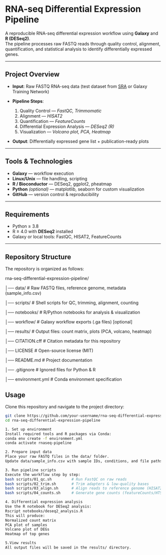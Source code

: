 # RNA-seq Differential Expression Pipeline

A reproducible RNA-seq differential expression workflow using **Galaxy** and **R (DESeq2)**.  
The pipeline processes raw FASTQ reads through quality control, alignment, quantification, and statistical analysis to identify differentially expressed genes.

---

##  Project Overview
- **Input**: Raw FASTQ RNA-seq data (test dataset from [SRA](https://www.ncbi.nlm.nih.gov/sra) or Galaxy Training Network)  
- **Pipeline Steps**:
  1. Quality Control — *FastQC, Trimmomatic*  
  2. Alignment — *HISAT2*  
  3. Quantification — *FeatureCounts*  
  4. Differential Expression Analysis — *DESeq2 (R)*  
  5. Visualization — *Volcano plot, PCA, Heatmap*  

- **Output**: Differentially expressed gene list + publication-ready plots  

---

## Tools & Technologies
- **Galaxy** — workflow execution  
- **Linux/Unix** — file handling, scripting  
- **R / Bioconductor** — DESeq2, ggplot2, pheatmap  
- **Python** *(optional)* — matplotlib, seaborn for custom visualization  
- **GitHub** — version control & reproducibility  

---


##  Requirements
- Python ≥ 3.8  
- R ≥ 4.0 with **DESeq2** installed  
- Galaxy or local tools: FastQC, HISAT2, FeatureCounts  

---
##  Repository Structure

The repository is organized as follows:

rna-seq-differential-expression-pipeline/

│── data/ # Raw FASTQ files, reference genome, metadata (sample_info.csv)

│── scripts/ # Shell scripts for QC, trimming, alignment, counting

│── notebooks/ # R/Python notebooks for analysis & visualization

│── workflow/ # Galaxy workflow exports (.ga files) [optional]

│── results/ # Output files: count matrix, plots (PCA, volcano, heatmap)

│── CITATION.cff # Citation metadata for this repository

│── LICENSE # Open-source license (MIT)

│── README.md # Project documentation

│── .gitignore # Ignored files for Python & R

│── environment.yml # Conda environment specification


##  Usage

Clone this repository and navigate to the project directory:

```bash
git clone https://github.com/your-username/rna-seq-differential-expression-pipeline.git
cd rna-seq-differential-expression-pipeline

1. Set up environment
Install required tools and R packages via Conda:
conda env create -f environment.yml
conda activate rnaseq-pipeline

2. Prepare input data
Place your raw FASTQ files in the data/ folder.
Update data/sample_info.csv with sample IDs, conditions, and file paths.

3. Run pipeline scripts
Execute the workflow step by step:
bash scripts/01_qc.sh         # Run FastQC on raw reads
bash scripts/02_trim.sh       # Trim adapters & low-quality bases
bash scripts/03_align.sh      # Align reads to reference genome (HISAT2/STAR)
bash scripts/04_counts.sh     # Generate gene counts (featureCounts/HTSeq)

4. Differential expression analysis
Use the R notebook for DESeq2 analysis:
Rscript notebooks/deseq2_analysis.R
This will produce:
Normalized count matrix
PCA plot of samples
Volcano plot of DEGs
Heatmap of top genes

5.View results
All output files will be saved in the results/ directory.

